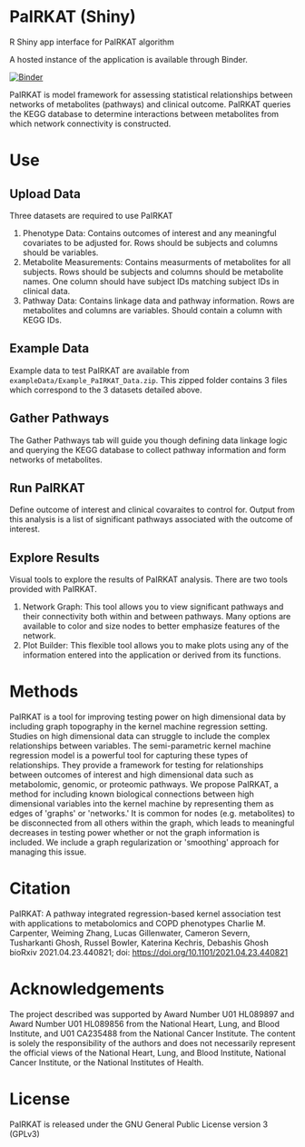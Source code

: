 # PaIRKAT (Shiny)
R Shiny app interface for PaIRKAT algorithm

A hosted instance of the application is available through Binder. 

[![Binder](https://mybinder.org/badge_logo.svg)](https://mybinder.org/v2/gh/Ghoshlab/PaIRKAT_Shiny/main?urlpath=shiny/app/)

PaIRKAT is model framework for assessing statistical relationships between networks of metabolites (pathways) and clinical outcome. PaIRKAT queries the KEGG database to determine interactions between metabolites from which network connectivity is constructed.

# Use
## Upload Data
Three datasets are required to use PaIRKAT

1. Phenotype Data: Contains outcomes of interest and any meaningful covariates to be adjusted for. Rows should be subjects and columns should be variables.
2. Metabolite Measurements: Contains measurments of metabolites for all subjects. Rows should be subjects and columns should be metabolite names. One column should have subject IDs matching subject IDs in clinical data.
3. Pathway Data: Contains linkage data and pathway information. Rows are metabolites and columns are variables. Should contain a column with KEGG IDs.

## Example Data
Example data to test PaIRKAT are available from `exampleData/Example_PaIRKAT_Data.zip`. This zipped folder contains 3 files which correspond to the 3 datasets detailed above. 

## Gather Pathways
The Gather Pathways tab will guide you though defining data linkage logic and querying the KEGG database to collect pathway information and form networks of metabolites.

## Run PaIRKAT
Define outcome of interest and clinical covaraites to control for. Output from this analysis is a list of significant pathways associated with the outcome of interest.

## Explore Results
Visual tools to explore the results of PaIRKAT analysis. There are two tools provided with PaIRKAT.

1. Network Graph: This tool allows you to view significant pathways and their connectivity both within and between pathways. Many options are available to color and size nodes to better emphasize features of the network.
2. Plot Builder: This flexible tool allows you to make plots using any of the information entered into the application or derived from its functions.
    
# Methods

PaIRKAT is a tool for improving testing power on high dimensional data by including graph topography in the kernel machine regression setting. Studies on high dimensional data can struggle to include the complex relationships between variables. The semi-parametric kernel machine regression model is a powerful tool for capturing these types of relationships. They provide a framework for testing for relationships between outcomes of interest and high dimensional data such as metabolomic, genomic, or proteomic pathways. We propose PaIRKAT, a method for including known biological connections between high dimensional variables into the kernel machine by representing them as edges of 'graphs' or 'networks.' It is common for nodes (e.g. metabolites) to be disconnected from all others within the graph, which leads to meaningful decreases in testing power whether or not the graph information is included. We include a graph regularization or 'smoothing' approach for managing this issue.

# Citation

PaIRKAT: A pathway integrated regression-based kernel association test with applications to metabolomics and COPD phenotypes 
Charlie M. Carpenter, Weiming Zhang, Lucas Gillenwater, Cameron Severn, Tusharkanti Ghosh, Russel Bowler, Katerina Kechris, Debashis Ghosh 
bioRxiv 2021.04.23.440821; doi: https://doi.org/10.1101/2021.04.23.440821

# Acknowledgements
The project described was supported by Award Number U01 HL089897 and Award Number U01 HL089856 from the National Heart, Lung, and Blood Institute, and U01 CA235488 from the National Cancer Institute. The content is solely the responsibility of the authors and does not necessarily represent the official views of the National Heart, Lung, and Blood Institute, National Cancer Institute, or the National Institutes of Health.

# License
PaIRKAT is released under the GNU General Public License version 3 (GPLv3)